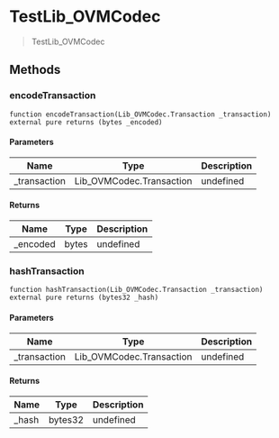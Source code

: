 # TestLib_OVMCodec



> TestLib_OVMCodec





## Methods

### encodeTransaction

```solidity
function encodeTransaction(Lib_OVMCodec.Transaction _transaction) external pure returns (bytes _encoded)
```





#### Parameters

| Name | Type | Description |
|---|---|---|
| _transaction | Lib_OVMCodec.Transaction | undefined

#### Returns

| Name | Type | Description |
|---|---|---|
| _encoded | bytes | undefined

### hashTransaction

```solidity
function hashTransaction(Lib_OVMCodec.Transaction _transaction) external pure returns (bytes32 _hash)
```





#### Parameters

| Name | Type | Description |
|---|---|---|
| _transaction | Lib_OVMCodec.Transaction | undefined

#### Returns

| Name | Type | Description |
|---|---|---|
| _hash | bytes32 | undefined




